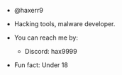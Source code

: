 - @haxerr9

- Hacking tools, malware developer.

- You can reach me by:
  - Discord: hax9999

- Fun fact: Under 18

<!---
haxerr9/haxerr9 is a ✨ special ✨ repository because its `README.md` (this file) appears on your GitHub profile.
You can click the Preview link to take a look at your changes.
--->
